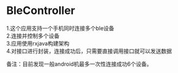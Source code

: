 # BleController

1.这个应用支持一个手机同时连接多个ble设备<br>
2.连接并控制多个设备<br>
3.应用使用rxjava构建架构<br>
4.对接口进行封装，连接成功后，只需要直接调用接口就可以发送数据<br>


备注：目前发现一般android机最多一次性连接成功6个设备。
